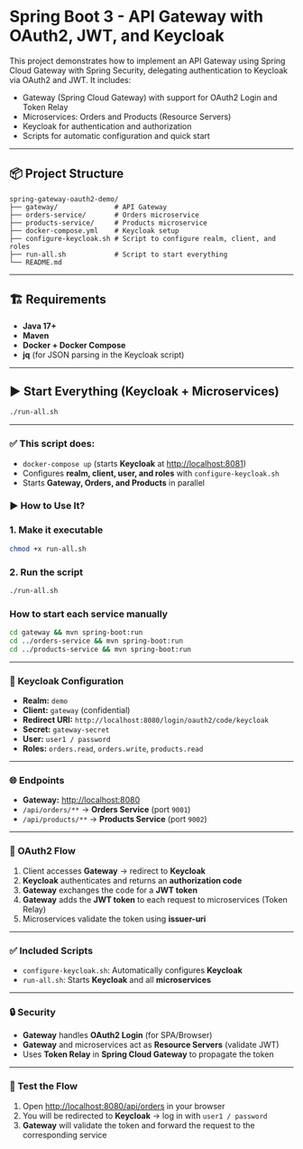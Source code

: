 # Spring Boot 3 - API Gateway with OAuth2, JWT, and Keycloak

This project demonstrates how to implement an API Gateway using Spring Cloud Gateway with Spring Security, delegating authentication to Keycloak via OAuth2 and JWT.
It includes:
- Gateway (Spring Cloud Gateway) with support for OAuth2 Login and Token Relay
- Microservices: Orders and Products (Resource Servers)
- Keycloak for authentication and authorization
- Scripts for automatic configuration and quick start

---

## 📦 Project Structure

```
spring-gateway-oauth2-demo/
├── gateway/              # API Gateway
├── orders-service/       # Orders microservice
├── products-service/     # Products microservice
├── docker-compose.yml    # Keycloak setup
├── configure-keycloak.sh # Script to configure realm, client, and roles
├── run-all.sh            # Script to start everything
└── README.md
```

---

## 🏗️ Requirements
- **Java 17+**
- **Maven**
- **Docker + Docker Compose**
- **jq** (for JSON parsing in the Keycloak script)

---

## ▶️ Start Everything (Keycloak + Microservices)

```bash
./run-all.sh
```

---

### ✅ This script does:
- `docker-compose up` (starts **Keycloak** at [http://localhost:8081](http://localhost:8081))
- Configures **realm, client, user, and roles** with `configure-keycloak.sh`
- Starts **Gateway, Orders, and Products** in parallel

### ▶️ How to Use It?

### 1. Make it executable
```bash
chmod +x run-all.sh
```
### 2. Run the script
```bash
./run-all.sh
```

### How to start each service manually
```bash
cd gateway && mvn spring-boot:run
cd ../orders-service && mvn spring-boot:run
cd ../products-service && mvn spring-boot:run
```

---

### 🔐 Keycloak Configuration
- **Realm:** `demo`
- **Client:** `gateway` (confidential)
- **Redirect URI:** `http://localhost:8080/login/oauth2/code/keycloak`
- **Secret:** `gateway-secret`
- **User:** `user1 / password`
- **Roles:** `orders.read`, `orders.write`, `products.read`

---

### 🌐 Endpoints
- **Gateway:** [http://localhost:8080](http://localhost:8080)
- `/api/orders/**` → **Orders Service** (port `9001`)
- `/api/products/**` → **Products Service** (port `9002`)

---

### 🔄 OAuth2 Flow
1. Client accesses **Gateway** → redirect to **Keycloak**
2. **Keycloak** authenticates and returns an **authorization code**
3. **Gateway** exchanges the code for a **JWT token**
4. **Gateway** adds the **JWT token** to each request to microservices (Token Relay)
5. Microservices validate the token using **issuer-uri**

---

### ✅ Included Scripts
- `configure-keycloak.sh`: Automatically configures **Keycloak**
- `run-all.sh`: Starts **Keycloak** and all **microservices**

---

### 🔒 Security
- **Gateway** handles **OAuth2 Login** (for SPA/Browser)
- **Gateway** and microservices act as **Resource Servers** (validate JWT)
- Uses **Token Relay** in **Spring Cloud Gateway** to propagate the token

---

### 🧪 Test the Flow
1. Open [http://localhost:8080/api/orders](http://localhost:8080/api/orders) in your browser
2. You will be redirected to **Keycloak** → log in with `user1 / password`
3. **Gateway** will validate the token and forward the request to the corresponding service
